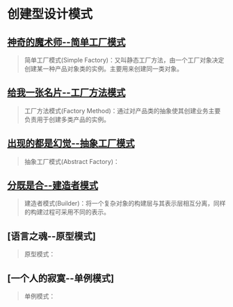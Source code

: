 # 创建型设计模式

## [神奇的魔术师--简单工厂模式](./SimpleFactory.js)
> 简单工厂模式(Simple Factory)：又叫静态工厂方法，由一个工厂对象决定创建某一种产品对象类的实例。主要用来创建同一类对象。

## [给我一张名片--工厂方法模式](./FactoryMethod.js)
> 工厂方法模式(Factory Method)：通过对产品类的抽象使其创建业务主要负责用于创建多类产品的实例。
## [出现的都是幻觉--抽象工厂模式](./AbstractFactory.js)
> 抽象工厂模式(Abstract Factory)：
## [分既是合--建造者模式](./Builder.js)
> 建造者模式(Builder)：将一个复杂对象的构建层与其表示层相互分离，同样的构建过程可采用不同的表示。
## [语言之魂--原型模式]
> 原型模式：
## [一个人的寂寞--单例模式]
> 单例模式：